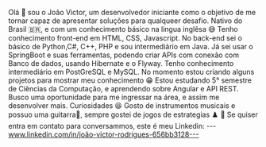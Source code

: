 Olá 🖖 sou o João Victor, um desenvolvedor iniciante como o objetivo de me tornar capaz de apresentar soluções para qualqueer desafio.
Nativo do Brasil 🇧🇷, e com um conhecimento básico na lingua inglêsa 😅 
Tenho conhecimento front-end em HTML, CSS, Javascript. 
No back-end sei o básico de Python,C#, C++, PHP e sou intermediário em Java. 
Já sei usar o SpringBoot e suas ferramentas, podendo criar APIs com conexão com Banco de dados, usando Hibernate e o Flyway.
Tenho conhecimento intermediário em PostGreSQL e MySQL.
No momento estou criando alguns projetos para mostrar meu conhecimento 😁
Estou estudando 5° semestre de Ciências da Computação, e aprendendo sobre Angular e API REST.
Busco uma oportunidade para me ingressar na área, e assim me desenvolver mais.
Curiosidades 😆 Gosto de instrumentos musicais e possuo uma guitarra🎸, sempre gostei de jogos de estrategias ♟️
📩 Se quiser entra em contato para conversammos, este é meu Linkedin:
---www.linkedin.com/in/joão-victor-rodrigues-656bb3128---

<!---
JUAUNNN/JUAUNNN is a ✨ special ✨ repository because its `README.md` (this file) appears on your GitHub profile.
You can click the Preview link to take a look at your changes.
--->
